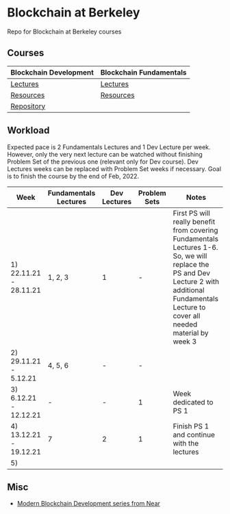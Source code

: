 # Blockchain at Berkeley
Repo for Blockchain at Berkeley courses 

## Courses 

**Blockchain Development** | **Blockchain Fundamentals**
| --- | --- |
| [Lectures](https://www.youtube.com/playlist?list=PLSONl1AVlZNWJVixT2vwY9-6O7kgM4het) | [Lectures](https://www.youtube.com/playlist?list=PLSONl1AVlZNXUhgIrfgI6E3ayShvKI-o6) |
| [Resources](https://blockchain.berkeley.edu/courses/spring-2021-developers-decal/) | [Resources](https://blockchain.berkeley.edu/courses/spring-2021-fundamentals-decal/) |
| [Repository](https://github.com/BerkeleyBlockchain/dev-decal-sp21) | 


## Workload 

Expected pace is 2 Fundamentals Lectures and 1 Dev Lecture per week. However, only the very next lecture can be watched without finishing Problem Set of the previous one (relevant only for Dev course). Dev Lectures weeks can be replaced with Problem Set weeks if necessary. Goal is to finish the course by the end of Feb, 2022. 

| Week  | Fundamentals Lectures | Dev Lectures | Problem Sets | Notes
| ------------- | ------------- | --- | --- | ---
| 1) 22.11.21 - 28.11.21 | 1, 2, 3 | 1 | - | First PS will really benefit from covering Fundamentals Lectures 1-6. So, we will replace the PS and Dev Lecture 2 with additional Fundamentals Lecture to cover all needed material by week 3 
| 2) 29.11.21 - 5.12.21  | 4, 5, 6 | - | - |
| 3) 6.12.21 - 12.12.21 | - | - | 1 | Week dedicated to PS 1 
| 4) 13.12.21 - 19.12.21 | 7 | 2 | 1 | Finish PS 1 and continue with the lectures 
| 5) | | | | 


## Misc

* [Modern Blockchain Development series from Near](https://www.youtube.com/playlist?list=PL9tzQn_TEuFWweVbfTbaedFdwVrvaYPq4)
